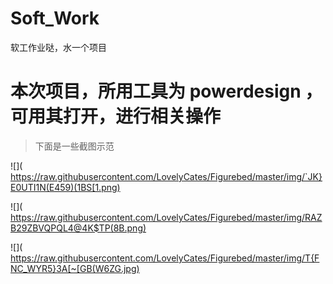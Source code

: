 # Soft_Work
软工作业哒，水一个项目
# 本次项目，所用工具为 powerdesign ，可用其打开，进行相关操作
> 下面是一些截图示范

![]( https://raw.githubusercontent.com/LovelyCates/Figurebed/master/img/`JK}E0UTI1N(E459)(1BS[1.png)

![]( https://raw.githubusercontent.com/LovelyCates/Figurebed/master/img/RAZB29ZBVQPQL4@4K$TP(8B.png)

![]( https://raw.githubusercontent.com/LovelyCates/Figurebed/master/img/T{FNC_WYR5}3A[~[GB(W6ZG.jpg)

